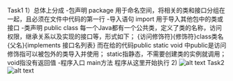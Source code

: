 Task1
1）总体上分成
-包声明 package  用于命名空间，将相关的类和接口分组在一起，且必须在文件中代码的第一行
-导入语句 import  用于导入其他包中的类或接口
-类声明 public class  每一个Java都有一个公共类，定义了类的名称，访问权限，继承关系以及实现的接口等，形式如下；
{访问修饰符}{修饰符}class类名{父名}{implements 接口名列表}
而在给的代码public static void 中public是访问修饰指可以被包外的类导入并使用； static指静态，不需要创建类的实例就调用；void指没有返回值
-程序入口 main方法 程序从这里开始执行
2) ![alt text][def2]
Task2![alt text][def]

[def]: <屏幕截图 2025-09-12 160218.png>
[def2]: <屏幕截图 2025-09-12 161256.png>